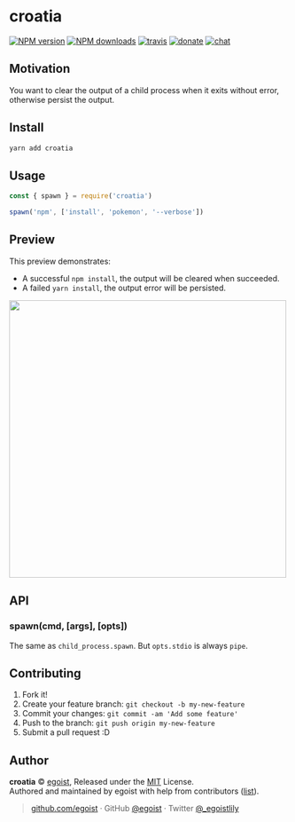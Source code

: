 
# croatia

[![NPM version](https://img.shields.io/npm/v/croatia.svg?style=flat)](https://npmjs.com/package/croatia) [![NPM downloads](https://img.shields.io/npm/dm/croatia.svg?style=flat)](https://npmjs.com/package/croatia) [![travis](https://badgen.net/travis/egoist/croatia/master)](https://travis-ci.org/egoist/croatia)  [![donate](https://img.shields.io/badge/$-donate-ff69b4.svg?maxAge=2592000&style=flat)](https://github.com/egoist/donate) [![chat](https://img.shields.io/badge/chat-on%20discord-7289DA.svg?style=flat)](https://chat.egoist.moe)

## Motivation

You want to clear the output of a child process when it exits without error, otherwise persist the output.

## Install

```bash
yarn add croatia
```

## Usage

```js
const { spawn } = require('croatia')

spawn('npm', ['install', 'pokemon', '--verbose'])
```

## Preview

This preview demonstrates:

- A successful `npm install`, the output will be cleared when succeeded.
- A failed `yarn install`, the output error will be persisted.

<img src="https://cdn.rawgit.com/egoist/63dee59b52f06bd4875c65ed283dd46a/raw/723a35cd0503bac792d93f221983dba0a74179d8/preview-croatia.svg" width="500" >

## API

### spawn(cmd, [args], [opts])

The same as `child_process.spawn`. But `opts.stdio` is always `pipe`.

## Contributing

1. Fork it!
2. Create your feature branch: `git checkout -b my-new-feature`
3. Commit your changes: `git commit -am 'Add some feature'`
4. Push to the branch: `git push origin my-new-feature`
5. Submit a pull request :D

## Author

**croatia** © [egoist](https://github.com/egoist), Released under the [MIT](./LICENSE) License.<br>
Authored and maintained by egoist with help from contributors ([list](https://github.com/egoist/croatia/contributors)).

> [github.com/egoist](https://github.com/egoist) · GitHub [@egoist](https://github.com/egoist) · Twitter [@_egoistlily](https://twitter.com/_egoistlily)
